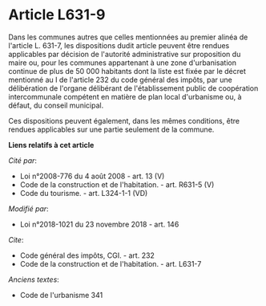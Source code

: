 # Article L631-9

Dans les communes autres que celles mentionnées au premier alinéa de l'article L. 631-7, les dispositions dudit article
peuvent être rendues applicables par décision de l'autorité administrative sur proposition du maire ou, pour les communes
appartenant à une zone d'urbanisation continue de plus de 50 000 habitants dont la liste est fixée par le décret mentionné au
I de l'article 232 du code général des impôts, par une délibération de l'organe délibérant de l'établissement public de
coopération intercommunale compétent en matière de plan local d'urbanisme ou, à défaut, du conseil municipal.

Ces dispositions peuvent également, dans les mêmes conditions, être rendues applicables sur une partie seulement de la
commune.

**Liens relatifs à cet article**

_Cité par_:

  - Loi n°2008-776 du 4 août 2008 - art. 13 (V)
  - Code de la construction et de l'habitation. - art. R631-5 (V)
  - Code du tourisme. - art. L324-1-1 (VD)

_Modifié par_:

  - Loi n°2018-1021 du 23 novembre 2018 - art. 146

_Cite_:

  - Code général des impôts, CGI. - art. 232
  - Code de la construction et de l'habitation. - art. L631-7

_Anciens textes_:

  - Code de l'urbanisme 341
